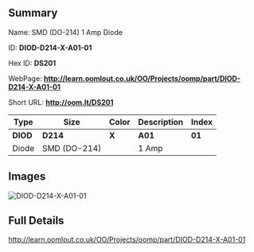 

## Summary
 
Name: SMD (DO-214) 1 Amp Diode

ID: __DIOD-D214-X-A01-01__

Hex ID: __DS201__

WebPage: __http://learn.oomlout.co.uk/OO/Projects/oomp/part/DIOD-D214-X-A01-01__

Short URL: __http://oom.lt/DS201__


| Type   | Size   | Color   | Description   | Index   |    
| ----- | ------   | ------   | -----   | ----   |    
| __DIOD__   					| __D214__   					| __X__    						| __A01__    					| __01__ |    
| Diode		| SMD (DO-214)	| 		| 1 Amp	| 	|

## Images
![DIOD-D214-X-A01-01](http://oomlout.com/oomp-gen/parts/DIOD-D214-X-A01-01/DIOD-D214-X-A01-01_420.jpg)

## Full Details

 http://learn.oomlout.co.uk/OO/Projects/oomp/part/DIOD-D214-X-A01-01

